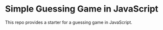 # Simple Guessing Game in JavaScript

This repo provides a starter for a guessing game in JavaScript.